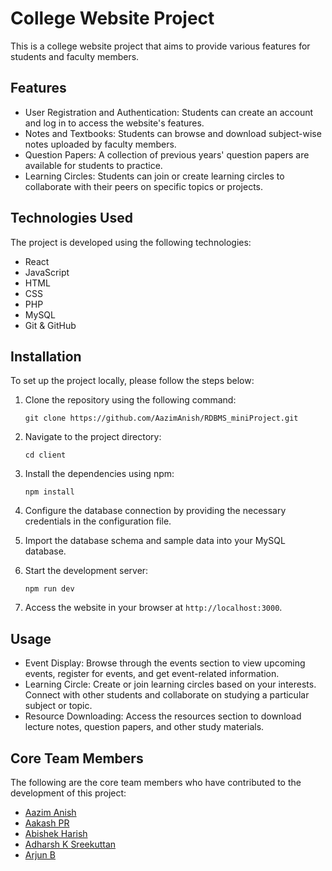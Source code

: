 # College Website Project

This is a college website project that aims to provide various features for students and faculty members.

## Features

- User Registration and Authentication: Students can create an account and log in to access the website's features.
- Notes and Textbooks: Students can browse and download subject-wise notes uploaded by faculty members.
- Question Papers: A collection of previous years' question papers are available for students to practice.
- Learning Circles: Students can join or create learning circles to collaborate with their peers on specific topics or projects.

## Technologies Used

The project is developed using the following technologies:

- React
- JavaScript
- HTML
- CSS
- PHP
- MySQL
- Git & GitHub

## Installation

To set up the project locally, please follow the steps below:

1.  Clone the repository using the following command:

    `git clone https://github.com/AazimAnish/RDBMS_miniProject.git`

2.  Navigate to the project directory:

    `cd client`

3.  Install the dependencies using npm:

    `npm install`

4.  Configure the database connection by providing the necessary credentials in the configuration file.

5.  Import the database schema and sample data into your MySQL database.

6.  Start the development server:

    `npm run dev`

7.  Access the website in your browser at `http://localhost:3000`.

## Usage

- Event Display: Browse through the events section to view upcoming events, register for events, and get event-related information.
- Learning Circle: Create or join learning circles based on your interests. Connect with other students and collaborate on studying a particular subject or topic.
- Resource Downloading: Access the resources section to download lecture notes, question papers, and other study materials.

## Core Team Members

The following are the core team members who have contributed to the development of this project:

- [Aazim Anish](https://github.com/AazimAnish)
- [Aakash PR](https://github.com/aakash414)
- [Abishek Harish](https://github.com/abhishekharishp)
- [Adharsh K Sreekuttan](https://github.com/Adharshk-ks)
- [Arjun B](https://github.com/aarjun47)
